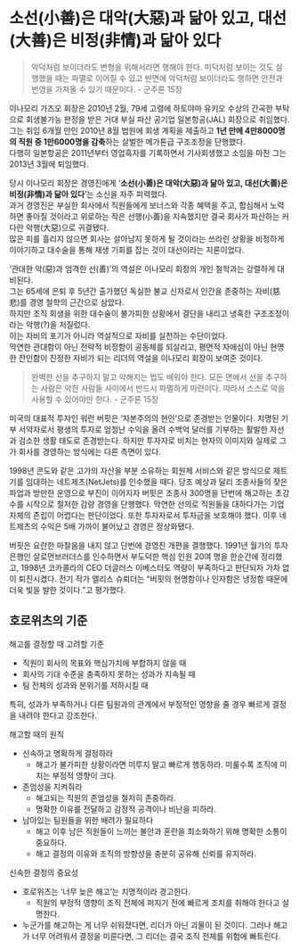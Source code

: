 # 소선(小善)은 대악(大惡)과 닮아 있고, 대선(大善)은 비정(非情)과 닮아 있다

> 악덕처럼 보이더라도 변형을 위해서라면 행해야 한다. 미덕처럼 보이는 것도 실행했을 때는 파멸로 이어질 수 있고 반면에 악덕처럼 보이더라도 행하면 안전과 번영을 가져올 수 있기 때문이다. - 군주론 15장

이나모리 가즈오 회장은 2010년 2월, 79세 고령에 하토야마 유키오 수상의 간곡한 부탁으로 회생불가능 판정을 받은 거대 부실 파산 공기업 일본항공(JAL) 회장으로 취임했다.  
그는 취임 6개월 만인 2010년 8월 법원에 회생 계획을 제출하고 **1년 만에 4만8000명의 직원 중 1만6000명을 감축**하는 살벌한 메가톤급 구조조정을 단행했다.  
다행히 일본항공은 2011년부터 영업흑자를 기록하면서 기사회생했고 소임을 마친 그는 2013년 3월에 퇴임했다.

당시 이나모리 회장은 경영진에게 ‘**소선(小善)은 대악(大惡)과 닮아 있고, 대선(大善)은 비정(非情)과 닮아 있다**’는 소신을 자주 피력했다.  
과거 경영진은 부실한 회사에서 직원들에게 보너스와 각종 혜택을 주고, 합심해서 노력하면 좋아질 것이라고 위로하는 작은 선행(小善)을 지속했지만 결국 회사가 파산하는 커다란 악행(大惡)으로 귀결됐다.  
많은 피를 흘리지 않으면 회사는 살아남지 못하게 될 것이라는 쓰라린 상황을 비정하게 이야기하고 대수술을 통해 재생 기회를 잡는 것이 대선이라는 지론이었다.

‘관대한 악(惡)과 엄격한 선(善)’의 역설은 이나모리 회장의 개인 철학과는 강렬하게 대비된다.  
그는 65세에 은퇴 후 5년간 출가했던 독실한 불교 신자로서 인간을 존중하는 자비(慈悲)를 경영 철학의 근간으로 삼았다.  
하지만 조직 회생을 위한 대수술이 불가피한 상황에서 결단을 내리고 냉혹한 구조조정이라는 악행(?)을 저질렀다.  
이는 자비의 포기가 아니라 역설적으로 자비를 실천하는 수단이었다.  
막연한 관대함이 아닌 전략적 비정함이 공동체를 되살리고, 평면적 자애심이 아닌 현명한 잔인함이 진정한 자비가 되는 리더의 역설을 이나모리 회장이 보여준 것이다.


> 완벽한 선을 추구하지 말고 악해지는 법도 배워야 한다. 모든 면에서 선을 추구하는 사람은 악한 사람들 사이에서 반드시 파멸하게 마련이다. 따라서 스스로 악을 사용할 수 있어야만 한다. - 군주론 15장

미국의 대표적 투자인 워런 버핏은 ‘자본주의의 현인’으로 존경받는 인물이다. 지명된 기부 서약자로서 평생의 투자로 엄청난 수익을 올려 수백억 달러를 기부하는 활발한 자선과 검소한 생활 태도로 존경받는다. 하지만 투자자로 비치는 현자의 이미지와 실제로 그가 회사를 경영하는 방식에는 다른 측면이 있다.

1998년 콘도와 같은 고가의 자산을 부분 소유하는 회원제 서비스와 같은 방식으로 제트기를 임대하는 네트제츠(NetJets)를 인수했을 때다. 당초 예상과 달리 조종사들의 잦은 파업과 방만한 운영으로 부진이 이어지자 버핏은 조종사 300명을 단번에 해고하는 초강수를 시작으로 철저한 감량 경영을 단행했다. 막연한 선의로 직원들을 대하다가는 기업 자체의 존립이 어렵다는 판단이었다. 또한 투자자로서 투자금을 보호해야 했다. 이후 네트제츠의 수익은 5배 가까이 불어났고 경영은 정상화됐다.

버핏은 요란한 마찰음을 내지 않고 단번에 경영진 개편을 결행했다. 1991년 월가의 투자은행인 살로먼브러더스를 인수하면서 부도덕한 핵심 인원 20여 명을 한순간에 정리했고, 1998년 코카콜라의 CEO 더글러스 이베스터도 역량이 부족하다고 판단되자 가차 없이 퇴진시켰다. 전기 작가 앨리스 슈뢰더는 “버핏의 현명함이나 인자함은 냉정함 때문에 더욱 빛을 발한 것이다.”고 평가했다.


## 호로위츠의 기준

해고를 결정할 때 고려할 기준


- 직원이 회사의 목표와 핵심가치에 부합하지 않을 때
- 회사의 기대 수준을 충족하지 못하는 성과가 지속될 때
- 팀 전체의 성과와 분위기를 저하시킬 때

특히, 성과가 부족하거나 다른 팀원과의 관계에서 부정적인 영향을 줄 경우 빠르게 결정을 내려야 한다고 강조한다.

해고할 때의 원칙
- 신속하고 명확하게 결정하라
    - 해고가 불가피한 상황이라면 미루지 말고 빠르게 행동하라. 미룰수록 조직에 미치는 부정적 영향이 크다.
- 존엄성을 지켜줘라
    - 해고되는 직원의 존엄성을 철저히 존중하라.
    - 명확한 이유를 전달하고 감정적 공격이나 비난을 피하라.
- 남아있는 팀원들을 위한 배려가 필요하다
    - 해고 이후 남은 직원들이 느끼는 불안과 혼란을 최소화하기 위해 명확한 소통이 중요하다.
    - 해고 결정의 이유와 조직의 방향성을 충분히 공유해 신뢰를 유지하라.

신속한 결정의 중요성
- 호로위츠는 ‘너무 늦은 해고’는 치명적이라 경고한다. 
  - 직원의 부정적 영향이 조직 전체에 퍼지기 전에 빠르게 조치를 취해야 한다고 설명한다.
- 누군가를 해고하는 게 너무 쉬워졌다면, 리더가 아닌 괴물이 된 것이다. 그러나 해고가 너무 어려워서 결정을 미룬다면, 그 리더는 결국 조직 전체를 위험에 빠트린다.